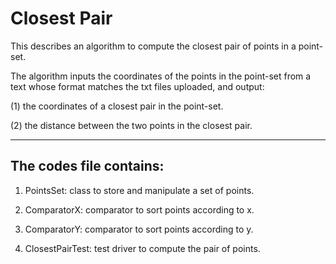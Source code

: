 # Closest Pair

This describes an algorithm to compute the closest pair of points in a point-set. 

The algorithm inputs the coordinates of the points in the point-set from a text whose format matches the txt files uploaded, and output:

(1) the coordinates of a closest pair in the point-set.

(2) the distance between the two points in the closest pair.

------------------
## The codes file contains:
1. PointsSet: class to store and manipulate a set of points. 

2. ComparatorX: comparator to sort points according to x.

3. ComparatorY: comparator to sort points according to y.

4. ClosestPairTest: test driver to compute the pair of points.
